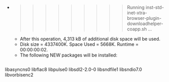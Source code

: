 * >>>>>>>>> Running inst-std-inet-xtra-browser-plugin-downloadhelper-coapp.sh ...
  * After this operation, 4,313 kB of additional disk space will be used.
  * Disk size = 4337400K. Space Used = 5668K. Runtime = 00:00:00:02.
  * The following NEW packages will be installed:
  ```bash
libasyncns0 libflac8 libpulse0 libsdl2-2.0-0 libsndfile1
libsndio7.0 libvorbisenc2
  ```
